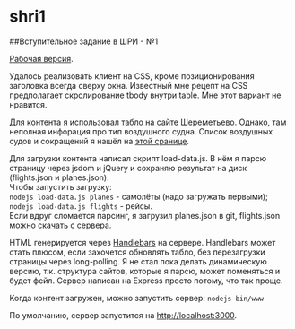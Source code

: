 # shri1
##Вступительное задание в ШРИ - №1

[Рабочая версия](http://flights.atronov.ru/).

Удалось реализовать клиент на CSS, кроме позиционирования заголовка всегда сверху окна. Известный мне рецепт на CSS предполагает скролирование tbody внутри table. Мне этот вариант не нравится.

Для контента я использовал [табло на сайте Шереметьево](http://www.svo.aero/). Однако, там неполная инфорация про тип воздушного судна. Список воздушных судов и сокращений я нашёл на [этой сранице](http://skalolaskovy.narod.ru/avia/type_of_aircrafts.html).

Для загрузки контента написал скрипт load-data.js. В нём я парсю страницу через jsdom и jQuery и сохраняю результат на диск (flights.json и planes.json).<br/>
Чтобы запустить загрузку:<br/>
`nodejs load-data.js planes` - самолёты (надо загружать первыми);<br/>
`nodejs load-data.js flights` - рейсы.<br/>
Если вдруг сломается парсинг, я загрузил planes.json в git, flights.json можно [скачать](http://flights.atronov.ru/flights.json) с сервера.

HTML генерируется через [Handlebars](http://handlebarsjs.com/) на сервере. Handlebars может стать плюсом, если захочется обновлять табло, без перезагрузки страницы через long-polling. Я не стал пока делать динамическую версию, т.к. структура сайтов, которые я парсю, может поменяться и будет фейл.
Сервер написан на Express просто потому, что так проще.

Когда контент загружен, можно запустить сервер:
`nodejs bin/www`

По умолчанию, сервер запустится на [http://localhost:3000](http://localhost:3000).
